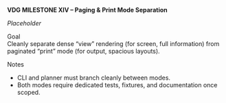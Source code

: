 **VDG MILESTONE XIV – Paging & Print Mode Separation**

*Placeholder*

Goal  
Cleanly separate dense “view” rendering (for screen, full information) from paginated “print” mode (for output, spacious layouts).

Notes
- CLI and planner must branch cleanly between modes.
- Both modes require dedicated tests, fixtures, and documentation once scoped.
